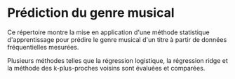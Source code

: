 # Prédiction du genre musical

Ce répertoire montre la mise en application d'une méthode statistique d'apprentissage pour prédire le genre musical d'un titre à partir de données fréquentielles mesurées. 

Plusieurs méthodes telles que la régression logistique, la régression ridge et la méthode des k-plus-proches voisins sont évaluées et comparées.